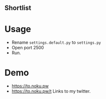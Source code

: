 ## Shortlist

# Usage
* Rename `settings.default.py` to `settings.py`
* Open port 2500
* Run.

# Demo

* https://to.noku.pw 
* https://to.noku.pw/t
Links to my twitter.